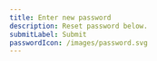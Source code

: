 ```yaml
---
title: Enter new password
description: Reset password below.
submitLabel: Submit
passwordIcon: /images/password.svg
---
```

